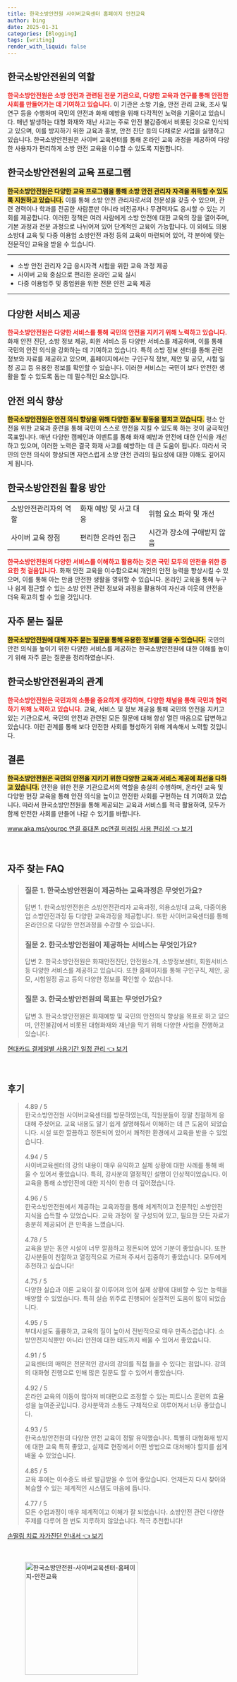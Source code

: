 ```yaml
---
title: 한국소방안전원 사이버교육센터 홈페이지 안전교육
author: bing
date: 2025-01-31
categories: [Blogging]
tags: [writing]
render_with_liquid: false
---
```



<h2 id='한국소방안전원의 역할'>한국소방안전원의 역할</h2>

<p><b><span style="color: #ee2323;">한국소방안전원은 소방 안전과 관련된 전문 기관으로, 다양한 교육과 연구를 통해 안전한 사회를 만들어가는 데 기여하고 있습니다.</span></b> 이 기관은 소방 기술, 안전 관리 교육, 조사 및 연구 등을 수행하며 국민의 안전과 화재 예방을 위해 다각적인 노력을 기울이고 있습니다. 매년 발생하는 대형 화재와 재난 사고는 주로 안전 불감증에서 비롯된 것으로 인식되고 있으며, 이를 방지하기 위한 교육과 홍보, 안전 진단 등의 다채로운 사업을 실행하고 있습니다. 한국소방안전원은 사이버 교육센터를 통해 온라인 교육 과정을 제공하여 다양한 사용자가 편리하게 소방 안전 교육을 이수할 수 있도록 지원합니다.</p>

<h2 id='한국소방안전원의 교육 프로그램'>한국소방안전원의 교육 프로그램</h2>

<p><b><span style="background-color: #ffe066;">한국소방안전원은 다양한 교육 프로그램을 통해 소방 안전 관리자 자격을 취득할 수 있도록 지원하고 있습니다.</span></b> 이를 통해 소방 안전 관리자로서의 전문성을 갖출 수 있으며, 관련 경력이나 학과를 전공한 사람뿐만 아니라 비전공자나 무경력자도 응시할 수 있는 기회를 제공합니다. 이러한 정책은 여러 사람에게 소방 안전에 대한 교육의 장을 열어주며, 기본 과정과 전문 과정으로 나뉘어져 있어 단계적인 교육이 가능합니다. 이 외에도 의용소방대 교육 및 다중 이용업 소방안전 과정 등의 교육이 마련되어 있어, 각 분야에 맞는 전문적인 교육을 받을 수 있습니다.</p>

<hr />

<ul>
    <li>소방 안전 관리자 2급 응시자격 시험을 위한 교육 과정 제공</li>
    <li>사이버 교육 중심으로 편리한 온라인 교육 실시</li>
    <li>다중 이용업주 및 종업원을 위한 전문 안전 교육 제공</li>
</ul>

<hr />

<h2 id='다양한 서비스 제공'>다양한 서비스 제공</h2>

<p><b><span style="color: #ee2323;">한국소방안전원은 다양한 서비스를 통해 국민의 안전을 지키기 위해 노력하고 있습니다.</span></b> 화재 안전 진단, 소방 정보 제공, 회원 서비스 등 다양한 서비스를 제공하며, 이를 통해 국민의 안전 의식을 강화하는 데 기여하고 있습니다. 특히 소방 정보 센터를 통해 관련 정보와 자료를 제공하고 있으며, 홈페이지에서는 구인구직 정보, 제안 및 공모, 시험 일정 공고 등 유용한 정보를 확인할 수 있습니다. 이러한 서비스는 국민이 보다 안전한 생활을 할 수 있도록 돕는 데 필수적인 요소입니다.</p>

<h2 id='안전 의식 향상'>안전 의식 향상</h2>

<p><b><span style="background-color: #ffe066;">한국소방안전원은 안전 의식 향상을 위해 다양한 홍보 활동을 펼치고 있습니다.</span></b> 평소 안전을 위한 교육과 훈련을 통해 국민이 스스로 안전을 지킬 수 있도록 하는 것이 궁극적인 목표입니다. 매년 다양한 캠페인과 이벤트를 통해 화재 예방과 안전에 대한 인식을 개선하고 있으며, 이러한 노력은 결국 화재 사고를 예방하는 데 큰 도움이 됩니다. 따라서 국민의 안전 의식이 향상되면 자연스럽게 소방 안전 관리의 필요성에 대한 이해도 깊어지게 됩니다.</p>

<h2 id='한국소방안전원 활용 방안'>한국소방안전원 활용 방안</h2>

<table>
    <tr>
        <td>소방안전관리자의 역할</td>
        <td>화재 예방 및 사고 대응</td>
        <td>위험 요소 파악 및 개선</td>
    </tr>
    <tr>
        <td>사이버 교육 장점</td>
        <td>편리한 온라인 접근</td>
        <td>시간과 장소에 구애받지 않음</td>
    </tr>
</table>

<p><b><span style="color: #ee2323;">한국소방안전원의 다양한 서비스를 이해하고 활용하는 것은 국민 모두의 안전을 위한 중요한 첫 걸음입니다.</span></b> 화재 안전 교육을 이수함으로써 개인의 안전 능력을 향상시킬 수 있으며, 이를 통해 아는 만큼 안전한 생활을 영위할 수 있습니다. 온라인 교육을 통해 누구나 쉽게 접근할 수 있는 소방 안전 관련 정보와 과정을 활용하여 자신과 이웃의 안전을 더욱 확고히 할 수 있을 것입니다.</p>

<h2 id='자주 묻는 질문'>자주 묻는 질문</h2>

<p><b><span style="background-color: #ffe066;">한국소방안전원에 대해 자주 묻는 질문을 통해 유용한 정보를 얻을 수 있습니다.</span></b> 국민의 안전 의식을 높이기 위한 다양한 서비스를 제공하는 한국소방안전원에 대한 이해를 높이기 위해 자주 묻는 질문을 정리하였습니다.</p>

<h2 id='한국소방안전원과의 관계'>한국소방안전원과의 관계</h2>

<p><b><span style="color: #ee2323;">한국소방안전원은 국민과의 소통을 중요하게 생각하며, 다양한 채널을 통해 국민과 협력하기 위해 노력하고 있습니다.</span></b> 교육, 서비스 및 정보 제공을 통해 국민의 안전을 지키고 있는 기관으로서, 국민의 안전과 관련된 모든 질문에 대해 항상 열린 마음으로 답변하고 있습니다. 이런 관계를 통해 보다 안전한 사회를 형성하기 위해 계속해서 노력할 것입니다.</p>

<h2 id='결론'>결론</h2>

<p><b><span style="background-color: #ffe066;">한국소방안전원은 국민의 안전을 지키기 위한 다양한 교육과 서비스 제공에 최선을 다하고 있습니다.</span></b> 안전을 위한 전문 기관으로서의 역할을 충실히 수행하며, 온라인 교육 및 다양한 현장 교육을 통해 안전 의식을 높이고 안전한 사회를 구현하는 데 기여하고 있습니다. 따라서 한국소방안전원을 통해 제공되는 교육과 서비스를 적극 활용하여, 모두가 함께 안전한 사회를 만들어 나갈 수 있기를 바랍니다.</p>


<p><a class="click-button" title="www.aka.ms/yourpc 연결 휴대폰 pc연결 미러링 사용 편리성" href="https://blackassets.github.io/posts/www.aka.msyourpc-%EC%97%B0%EA%B2%B0-%ED%9C%B4%EB%8C%80%ED%8F%B0-pc%EC%97%B0%EA%B2%B0-%EB%AF%B8%EB%9F%AC%EB%A7%81-%EC%82%AC%EC%9A%A9-%ED%8E%B8%EB%A6%AC%EC%84%B1/" rel="dofollow">www.aka.ms/yourpc 연결 휴대폰 pc연결 미러링 사용 편리성 👈 보기</a></p><br>
<h2 id='자주_찾는_FAQ'>자주 찾는 FAQ</h2>
<div itemscope="" itemtype="https://schema.org/FAQPage"> 
<blockquote> 
<div itemscope="" itemprop="mainEntity" itemtype="https://schema.org/Question"> 
<h3 itemprop="name">질문 1. 한국소방안전원이 제공하는 교육과정은 무엇인가요?</h3> 
<div itemscope="" itemprop="acceptedAnswer" itemtype="https://schema.org/Answer"> 
<span itemprop="text"> 
<p>답변 1. 한국소방안전원은 소방안전관리자 교육과정, 의용소방대 교육, 다중이용업 소방안전과정 등 다양한 교육과정을 제공합니다. 또한 사이버교육센터를 통해 온라인으로 다양한 안전과정을 수강할 수 있습니다.</p> 
</span> 
</div> 
</div> 
<div itemscope="" itemprop="mainEntity" itemtype="https://schema.org/Question"> 
<h3 itemprop="name">질문 2. 한국소방안전원이 제공하는 서비스는 무엇인가요?</h3> 
<div itemscope="" itemprop="acceptedAnswer" itemtype="https://schema.org/Answer"> 
<span itemprop="text"> 
<p>답변 2. 한국소방안전원은 화재안전진단, 안전원소개, 소방정보센터, 회원서비스 등 다양한 서비스를 제공하고 있습니다. 또한 홈페이지를 통해 구인구직, 제안, 공모, 시험일정 공고 등의 다양한 정보를 확인할 수 있습니다.</p> 
</span> 
</div> 
</div> 
<div itemscope="" itemprop="mainEntity" itemtype="https://schema.org/Question"> 
<h3 itemprop="name">질문 3. 한국소방안전원의 목표는 무엇인가요?</h3> 
<div itemscope="" itemprop="acceptedAnswer" itemtype="https://schema.org/Answer"> 
<span itemprop="text"> 
<p>답변 3. 한국소방안전원은 화재예방 및 국민의 안전의식 향상을 목표로 하고 있으며, 안전불감에서 비롯된 대형화재와 재난을 막기 위해 다양한 사업을 진행하고 있습니다.</p> 
</span> 
</div> 
</div> 
</blockquote> 
</div>
<p><a class="click-button" title="현대카드 결제일별 사용기간 일정 관리" href="https://blackassets.github.io/posts/%ED%98%84%EB%8C%80%EC%B9%B4%EB%93%9C-%EA%B2%B0%EC%A0%9C%EC%9D%BC%EB%B3%84-%EC%82%AC%EC%9A%A9%EA%B8%B0%EA%B0%84-%EC%9D%BC%EC%A0%95-%EA%B4%80%EB%A6%AC/" rel="dofollow">현대카드 결제일별 사용기간 일정 관리 👈 보기</a></p><br>
<h2 id='후기'>후기</h2>
<div itemscope itemtype="https://schema.org/Product">
  <blockquote>
  <div itemprop="review" itemscope itemtype="https://schema.org/Review">
      <div itemprop="reviewRating" itemscope itemtype="https://schema.org/Rating"> <span itemprop="ratingValue">4.89</span> / <span itemprop="bestRating">5</span> </div>
      <span itemprop="reviewBody"> 한국소방안전원 사이버교육센터를 방문하였는데, 직원분들이 정말 친절하게 응대해 주셨어요. 교육 내용도 알기 쉽게 설명해줘서 이해하는 데 큰 도움이 되었습니다. 시설 또한 깔끔하고 정돈되어 있어서 쾌적한 환경에서 교육을 받을 수 있었습니다. </span>
  </div>
  <br>
  <div itemprop="review" itemscope itemtype="https://schema.org/Review">
      <div itemprop="reviewRating" itemscope itemtype="https://schema.org/Rating"> <span itemprop="ratingValue">4.94</span> / <span itemprop="bestRating">5</span> </div>
      <span itemprop="reviewBody"> 사이버교육센터의 강의 내용이 매우 유익하고 실제 상황에 대한 사례를 통해 배울 수 있어서 좋았습니다. 특히, 강사분의 열정적인 설명이 인상적이었습니다. 이 교육을 통해 소방안전에 대한 지식이 한층 더 깊어졌습니다. </span>
  </div>
  <br>
  <div itemprop="review" itemscope itemtype="https://schema.org/Review">
      <div itemprop="reviewRating" itemscope itemtype="https://schema.org/Rating"> <span itemprop="ratingValue">4.96</span> / <span itemprop="bestRating">5</span> </div>
      <span itemprop="reviewBody"> 한국소방안전원에서 제공하는 교육과정을 통해 체계적이고 전문적인 소방안전 지식을 습득할 수 있었습니다. 교육 과정이 잘 구성되어 있고, 필요한 모든 자료가 충분히 제공되어 큰 만족을 느꼈습니다. </span>
  </div>
  <br>
  <div itemprop="review" itemscope itemtype="https://schema.org/Review">
      <div itemprop="reviewRating" itemscope itemtype="https://schema.org/Rating"> <span itemprop="ratingValue">4.78</span> / <span itemprop="bestRating">5</span> </div>
      <span itemprop="reviewBody"> 교육을 받는 동안 시설이 너무 깔끔하고 정돈되어 있어 기분이 좋았습니다. 또한 강사분들이 친절하고 열정적으로 가르쳐 주셔서 집중하기 좋았습니다. 모두에게 추천하고 싶습니다! </span>
  </div>
  <br>
  <div itemprop="review" itemscope itemtype="https://schema.org/Review">
      <div itemprop="reviewRating" itemscope itemtype="https://schema.org/Rating"> <span itemprop="ratingValue">4.75</span> / <span itemprop="bestRating">5</span> </div>
      <span itemprop="reviewBody"> 다양한 실습과 이론 교육이 잘 이루어져 있어 실제 상황에 대비할 수 있는 능력을 배양할 수 있었습니다. 특히 실습 위주로 진행되어 실질적인 도움이 많이 되었습니다. </span>
  </div>
  <br>
  <div itemprop="review" itemscope itemtype="https://schema.org/Review">
      <div itemprop="reviewRating" itemscope itemtype="https://schema.org/Rating"> <span itemprop="ratingValue">4.95</span> / <span itemprop="bestRating">5</span> </div>
      <span itemprop="reviewBody"> 부대시설도 훌륭하고, 교육의 질이 높아서 전반적으로 매우 만족스럽습니다. 소방안전지식뿐만 아니라 안전에 대한 태도까지 배울 수 있어서 좋았습니다. </span>
  </div>
  <br>
  <div itemprop="review" itemscope itemtype="https://schema.org/Review">
      <div itemprop="reviewRating" itemscope itemtype="https://schema.org/Rating"> <span itemprop="ratingValue">4.91</span> / <span itemprop="bestRating">5</span> </div>
      <span itemprop="reviewBody"> 교육센터의 매력은 전문적인 강사의 강의를 직접 들을 수 있다는 점입니다. 강의의 대화형 진행으로 인해 많은 질문도 할 수 있어서 좋았습니다. </span>
  </div>
  <br>
  <div itemprop="review" itemscope itemtype="https://schema.org/Review">
      <div itemprop="reviewRating" itemscope itemtype="https://schema.org/Rating"> <span itemprop="ratingValue">4.92</span> / <span itemprop="bestRating">5</span> </div>
      <span itemprop="reviewBody"> 온라인 교육의 이동이 많아져 비대면으로 조정할 수 있는 피트니스 훈련의 효율성을 높여준곳입니다. 강사분짝과 소통도 구체적으로 이루어져서 너무 좋았습니다. </span>
  </div>
  <br>
  <div itemprop="review" itemscope itemtype="https://schema.org/Review">
      <div itemprop="reviewRating" itemscope itemtype="https://schema.org/Rating"> <span itemprop="ratingValue">4.93</span> / <span itemprop="bestRating">5</span> </div>
      <span itemprop="reviewBody"> 한국소방안전원의 다양한 안전 교육이 정말 유익했습니다. 특별히 대형화재 방지에 대한 교육 특히 좋았고, 실제로 현장에서 어떤 방법으로 대처해야 할지를 쉽게 배울 수 있었습니다. </span>
  </div>
  <br>
  <div itemprop="review" itemscope itemtype="https://schema.org/Review">
      <div itemprop="reviewRating" itemscope itemtype="https://schema.org/Rating"> <span itemprop="ratingValue">4.85</span> / <span itemprop="bestRating">5</span> </div>
      <span itemprop="reviewBody"> 교육 후에는 이수증도 바로 발급받을 수 있어 좋았습니다. 언제든지 다시 찾아와 복습할 수 있는 체계적인 시스템도 마음에 듭니다. </span>
  </div>
  <br>
  <div itemprop="review" itemscope itemtype="https://schema.org/Review">
      <div itemprop="reviewRating" itemscope itemtype="https://schema.org/Rating"> <span itemprop="ratingValue">4.77</span> / <span itemprop="bestRating">5</span> </div>
      <span itemprop="reviewBody"> 모든 수업과정이 매우 체계적이고 이해가 잘 되었습니다. 소방안전 관련 다양한 주제를 다루어 한 번도 지루하지 않았습니다. 적극 추천합니다! </span>
  </div>
  </blockquote>
</div>
<p><a class="click-button" title="손떨림 치료 자가진단 안내서" href="https://blackassets.github.io/posts/%EC%86%90%EB%96%A8%EB%A6%BC-%EC%B9%98%EB%A3%8C-%EC%9E%90%EA%B0%80%EC%A7%84%EB%8B%A8-%EC%95%88%EB%82%B4%EC%84%9C/" rel="dofollow">손떨림 치료 자가진단 안내서 👈 보기</a></p><br>
<figure class="image"><img src="https://blackassets.github.io/assets/img/thumbnail/한국소방안전원-사이버교육센터-홈페이지-안전교육.webp" alt="한국소방안전원-사이버교육센터-홈페이지-안전교육" width="256" height="256"></figure>